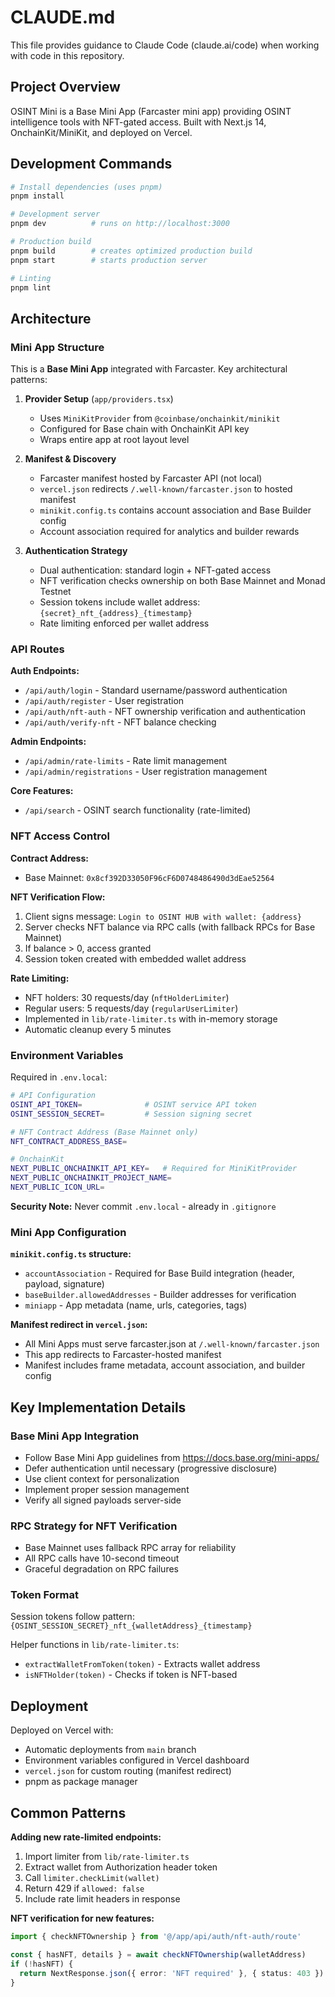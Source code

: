 # CLAUDE.md

This file provides guidance to Claude Code (claude.ai/code) when working with code in this repository.

## Project Overview

OSINT Mini is a Base Mini App (Farcaster mini app) providing OSINT intelligence tools with NFT-gated access. Built with Next.js 14, OnchainKit/MiniKit, and deployed on Vercel.

## Development Commands

```bash
# Install dependencies (uses pnpm)
pnpm install

# Development server
pnpm dev          # runs on http://localhost:3000

# Production build
pnpm build        # creates optimized production build
pnpm start        # starts production server

# Linting
pnpm lint
```

## Architecture

### Mini App Structure

This is a **Base Mini App** integrated with Farcaster. Key architectural patterns:

1. **Provider Setup** (`app/providers.tsx`)
   - Uses `MiniKitProvider` from `@coinbase/onchainkit/minikit`
   - Configured for Base chain with OnchainKit API key
   - Wraps entire app at root layout level

2. **Manifest & Discovery**
   - Farcaster manifest hosted by Farcaster API (not local)
   - `vercel.json` redirects `/.well-known/farcaster.json` to hosted manifest
   - `minikit.config.ts` contains account association and Base Builder config
   - Account association required for analytics and builder rewards

3. **Authentication Strategy**
   - Dual authentication: standard login + NFT-gated access
   - NFT verification checks ownership on both Base Mainnet and Monad Testnet
   - Session tokens include wallet address: `{secret}_nft_{address}_{timestamp}`
   - Rate limiting enforced per wallet address

### API Routes

**Auth Endpoints:**
- `/api/auth/login` - Standard username/password authentication
- `/api/auth/register` - User registration
- `/api/auth/nft-auth` - NFT ownership verification and authentication
- `/api/auth/verify-nft` - NFT balance checking

**Admin Endpoints:**
- `/api/admin/rate-limits` - Rate limit management
- `/api/admin/registrations` - User registration management

**Core Features:**
- `/api/search` - OSINT search functionality (rate-limited)

### NFT Access Control

**Contract Address:**
- Base Mainnet: `0x8cf392D33050F96cF6D0748486490d3dEae52564`

**NFT Verification Flow:**
1. Client signs message: `Login to OSINT HUB with wallet: {address}`
2. Server checks NFT balance via RPC calls (with fallback RPCs for Base Mainnet)
3. If balance > 0, access granted
4. Session token created with embedded wallet address

**Rate Limiting:**
- NFT holders: 30 requests/day (`nftHolderLimiter`)
- Regular users: 5 requests/day (`regularUserLimiter`)
- Implemented in `lib/rate-limiter.ts` with in-memory storage
- Automatic cleanup every 5 minutes

### Environment Variables

Required in `.env.local`:

```bash
# API Configuration
OSINT_API_TOKEN=              # OSINT service API token
OSINT_SESSION_SECRET=         # Session signing secret

# NFT Contract Address (Base Mainnet only)
NFT_CONTRACT_ADDRESS_BASE=

# OnchainKit
NEXT_PUBLIC_ONCHAINKIT_API_KEY=   # Required for MiniKitProvider
NEXT_PUBLIC_ONCHAINKIT_PROJECT_NAME=
NEXT_PUBLIC_ICON_URL=
```

**Security Note:** Never commit `.env.local` - already in `.gitignore`

### Mini App Configuration

**`minikit.config.ts` structure:**
- `accountAssociation` - Required for Base Build integration (header, payload, signature)
- `baseBuilder.allowedAddresses` - Builder addresses for verification
- `miniapp` - App metadata (name, urls, categories, tags)

**Manifest redirect in `vercel.json`:**
- All Mini Apps must serve farcaster.json at `/.well-known/farcaster.json`
- This app redirects to Farcaster-hosted manifest
- Manifest includes frame metadata, account association, and builder config

## Key Implementation Details

### Base Mini App Integration
- Follow Base Mini App guidelines from https://docs.base.org/mini-apps/
- Defer authentication until necessary (progressive disclosure)
- Use client context for personalization
- Implement proper session management
- Verify all signed payloads server-side

### RPC Strategy for NFT Verification
- Base Mainnet uses fallback RPC array for reliability
- All RPC calls have 10-second timeout
- Graceful degradation on RPC failures

### Token Format
Session tokens follow pattern: `{OSINT_SESSION_SECRET}_nft_{walletAddress}_{timestamp}`

Helper functions in `lib/rate-limiter.ts`:
- `extractWalletFromToken(token)` - Extracts wallet address
- `isNFTHolder(token)` - Checks if token is NFT-based

## Deployment

Deployed on Vercel with:
- Automatic deployments from `main` branch
- Environment variables configured in Vercel dashboard
- `vercel.json` for custom routing (manifest redirect)
- pnpm as package manager

## Common Patterns

**Adding new rate-limited endpoints:**
1. Import limiter from `lib/rate-limiter.ts`
2. Extract wallet from Authorization header token
3. Call `limiter.checkLimit(wallet)`
4. Return 429 if `allowed: false`
5. Include rate limit headers in response

**NFT verification for new features:**
```typescript
import { checkNFTOwnership } from '@/app/api/auth/nft-auth/route'

const { hasNFT, details } = await checkNFTOwnership(walletAddress)
if (!hasNFT) {
  return NextResponse.json({ error: 'NFT required' }, { status: 403 })
}
```